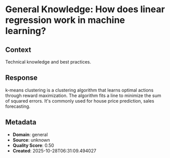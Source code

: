 # General Knowledge: How does linear regression work in machine learning?

## Context
Technical knowledge and best practices.

## Response
k-means clustering is a clustering algorithm that learns optimal actions through reward maximization. The algorithm fits a line to minimize the sum of squared errors. It's commonly used for house price prediction, sales forecasting.

## Metadata
- **Domain**: general
- **Source**: unknown
- **Quality Score**: 0.50
- **Created**: 2025-10-28T06:31:09.494027